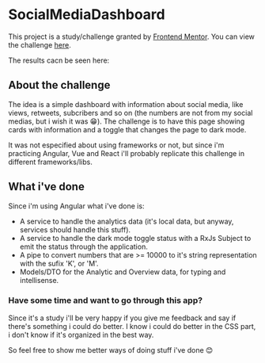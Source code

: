 # SocialMediaDashboard

This project is a study/challenge granted by [Frontend Mentor](https://www.frontendmentor.io). You can view the challenge
[here](https://www.frontendmentor.io/challenges/social-media-dashboard-with-theme-switcher-6oY8ozp_H).

The results cacn be seen here: 

## About the challenge

The idea is a simple dashboard with information about social media, like views, retweets, subcribers
and so on (the numbers are not from my social medias, but i wish it was 😁). The challenge is
to have this page showing cards with information and a toggle that changes the page to dark mode.

It was not especified about using frameworks or not, but since i'm practicing Angular, Vue and
React i'll probably replicate this challenge in different frameworks/libs.

## What i've done

Since i'm using Angular what i've done is:
- A service to handle the analytics data (it's local data, but anyway, services should handle
this stuff).
- A service to handle the dark mode toggle status with a RxJs Subject to emit the status through
the application.
- A pipe to convert numbers that are >= 10000 to it's string representation with the sufix 'K', or 'M'.
- Models/DTO for the Analytic and Overview data, for typing and intellisense.

### Have some time and want to go through this app?

Since it's a study i'll be very happy if you give me feedback and say if there's something i could do
better. I know i could do better in the CSS part, i don't know if it's organized in the best way.

So feel free to show me better ways of doing stuff i've done 😊
